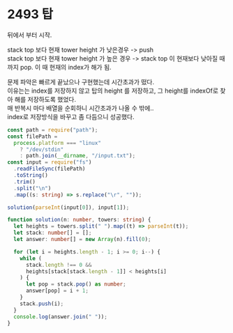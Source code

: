 # 2493 탑

뒤에서 부터 시작.

stack top 보다 현재 tower height 가 낮은경우 -> push  
stack top 보다 현재 tower height 가 높은 경우 -> stack top 이 현재보다 낮아질 때 까지 pop. 이 때 현재의 index가 해가 됨.

문제 파악은 빠르게 끝났으나 구현했는데 시간초과가 떴다.  
이유는는 index를 저장하지 않고 탑의 height 를 저장하고, 그 height를 indexOf로 찾아 해를 저장하도록 했었다.  
매 반복시 마다 배열을 순회하니 시간초과가 나올 수 밖에..  
index로 저장방식을 바꾸고 좀 다듬으니 성공했다.

```typescript
const path = require("path");
const filePath =
  process.platform === "linux"
    ? "/dev/stdin"
    : path.join(__dirname, "/input.txt");
const input = require("fs")
  .readFileSync(filePath)
  .toString()
  .trim()
  .split("\n")
  .map((s: string) => s.replace("\r", ""));

solution(parseInt(input[0]), input[1]);

function solution(n: number, towers: string) {
  let heights = towers.split(" ").map((t) => parseInt(t));
  let stack: number[] = [];
  let answer: number[] = new Array(n).fill(0);

  for (let i = heights.length - 1; i >= 0; i--) {
    while (
      stack.length !== 0 &&
      heights[stack[stack.length - 1]] < heights[i]
    ) {
      let pop = stack.pop() as number;
      answer[pop] = i + 1;
    }
    stack.push(i);
  }
  console.log(answer.join(" "));
}
```
